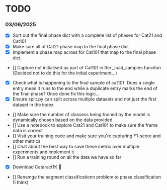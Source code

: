 # TODO

### 03/06/2025
- [x] Sort out the final phase dict with a complete list of phases for Cat21 and Cat101
- [x] Make sure all of Cat21 phase map to the final phase dict
- [x] Implement a phase map across for Cat101 that map to the final phase dict
- [] Capture not initialised as part of Cat101 in the _load_samples funciton (Decided not to do this for the initial experiment...)
- [x] Check what is happening to the final sample of cat101. Does a single entry mean it runs to the end while a duplicate entry marks the end of the final phase? Once done fix this logic...
- [x] Ensure split.py can split across multiple datasets and not just the first dataset in the index
- [] Make sure the number of classess being trained by the model is dynamically chosen based on the data provided
- [] Use a notebook to explore Cat21 and Cat101 to make sure the frame data is correct
- [] Visit your training code and make sure you're capturing F1-score and other metrics
- [] Chat about the best way to save these metric over multiple experiments and implement it
- [] Run a training round on all the data we have so far
- [x] Download Cataract1K 🤯
- [] Renamge the segment classificationn problem to phase classification (I think)